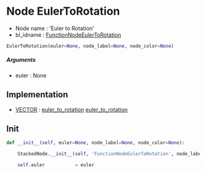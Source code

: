 # Node EulerToRotation

- Node name : 'Euler to Rotation'
- bl_idname : [FunctionNodeEulerToRotation](https://docs.blender.org/api/current/bpy.types.FunctionNodeEulerToRotation.html)


``` python
EulerToRotation(euler=None, node_label=None, node_color=None)
```
##### Arguments

- euler : None

## Implementation

- [VECTOR](/docs/GeoNodes/VECTOR.md) : [euler_to_rotation](/docs/GeoNodes/VECTOR.md#euler_to_rotation) [euler_to_rotation](/docs/GeoNodes/VECTOR.md#euler_to_rotation)

## Init

``` python
def __init__(self, euler=None, node_label=None, node_color=None):

    StackedNode.__init__(self, 'FunctionNodeEulerToRotation', node_label=node_label, node_color=node_color)

    self.euler           = euler
```
